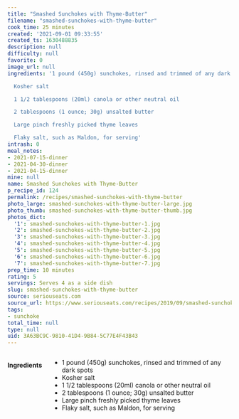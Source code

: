 ```yaml
---
title: "Smashed Sunchokes with Thyme-Butter"
filename: "smashed-sunchokes-with-thyme-butter"
cook_time: 25 minutes
created: '2021-09-01 09:33:55'
created_ts: 1630488835
description: null
difficulty: null
favorite: 0
image_url: null
ingredients: '1 pound (450g) sunchokes, rinsed and trimmed of any dark spots

  Kosher salt

  1 1/2 tablespoons (20ml) canola or other neutral oil

  2 tablespoons (1 ounce; 30g) unsalted butter

  Large pinch freshly picked thyme leaves

  Flaky salt, such as Maldon, for serving'
intrash: 0
meal_notes:
- 2021-07-15-dinner
- 2021-04-30-dinner
- 2021-04-15-dinner
mine: null
name: Smashed Sunchokes with Thyme-Butter
p_recipe_id: 124
permalink: /recipes/smashed-sunchokes-with-thyme-butter
photo_large: smashed-sunchokes-with-thyme-butter-large.jpg
photo_thumb: smashed-sunchokes-with-thyme-butter-thumb.jpg
photos_dict:
  '1': smashed-sunchokes-with-thyme-butter-1.jpg
  '2': smashed-sunchokes-with-thyme-butter-2.jpg
  '3': smashed-sunchokes-with-thyme-butter-3.jpg
  '4': smashed-sunchokes-with-thyme-butter-4.jpg
  '5': smashed-sunchokes-with-thyme-butter-5.jpg
  '6': smashed-sunchokes-with-thyme-butter-6.jpg
  '7': smashed-sunchokes-with-thyme-butter-7.jpg
prep_time: 10 minutes
rating: 5
servings: Serves 4 as a side dish
slug: smashed-sunchokes-with-thyme-butter
source: seriouseats.com
source_url: https://www.seriouseats.com/recipes/2019/09/smashed-sunchokes-with-thyme-butter.html
tags:
- sunchoke
total_time: null
type: null
uid: 3A63BC9C-9810-41D4-9B84-5C77E4F43B43
---
```

<div class="columns large-7 small-12" id="writeup">	</div><!-- #writeup -->
</div><!-- #row-one -->
<div class="row" id="row-two">	<div class="columns large-4 small-12" id="ingredients"><h4>Ingredients</h4><div class="box box-ingredients content"><ul>
<li>1 pound (450g) sunchokes, rinsed and trimmed of any dark spots</li>
<li>Kosher salt</li>
<li>1 1/2 tablespoons (20ml) canola or other neutral oil</li>
<li>2 tablespoons (1 ounce; 30g) unsalted butter</li>
<li>Large pinch freshly picked thyme leaves</li>
<li>Flaky salt, such as Maldon, for serving</li>
</ul>
</div>	</div>	<div class="columns large-6 small-12" id="directions">	</div>